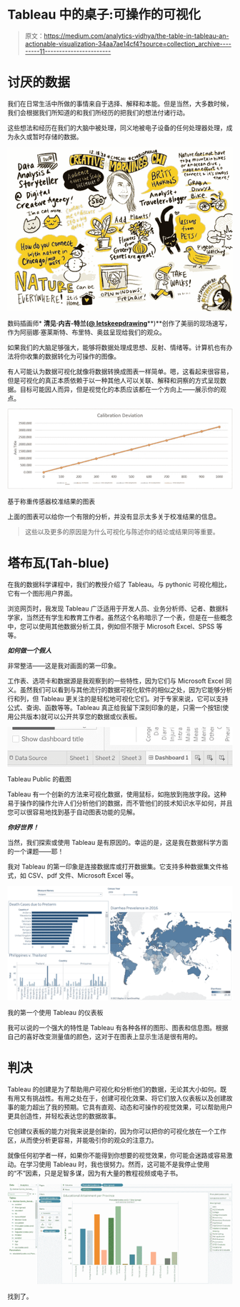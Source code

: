 # Tableau 中的桌子:可操作的可视化

> 原文：<https://medium.com/analytics-vidhya/the-table-in-tableau-an-actionable-visualization-34aa7ae14cf4?source=collection_archive---------11----------------------->

# **讨厌的数据**

我们在日常生活中所做的事情来自于选择、解释和本能。但是当然，大多数时候，我们会根据我们所知道的和我们所经历的把我们的想法付诸行动。

这些想法和经历在我们的大脑中被处理，同义地被电子设备的任何处理器处理，成为永久或暂时存储的数据。

![](img/177fce3bc01d6a131845b89e7d33c1f6.png)

数码插画师* **清见·内吉-特兰(**[**@ letskeepdrawing**](https://creativemornings.us13.list-manage.com/track/click?u=0dd15b71ae67506d674e5eb79&id=a67e41ff6f&e=ccab214eb7)**)**创作了美丽的现场速写，作为阿丽娜·塞莱斯特、布里特、奥兹呈现给我们的观众。

如果我们的大脑足够强大，能够将数据处理成思想、反射、情绪等。计算机也有办法将你收集的数据转化为可操作的图像。

有人可能认为数据可视化就像将数据转换成图表一样简单。嗯，这看起来很容易，但是可视化的真正本质依赖于以一种其他人可以关联、解释和洞察的方式呈现数据。目标可能因人而异，但是视觉化的本质应该都在一个方向上——展示你的观点。

![](img/b136ae133297d02093b59a6c504ff4d7.png)

基于称重传感器校准结果的图表

上面的图表可以给你一个有限的分析，并没有显示太多关于校准结果的信息。

> 这些以及更多的原因是为什么可视化与陈述你的结论或结果同等重要。

# **塔布瓦(Tah-blue)**

在我的数据科学课程中，我们的教授介绍了 Tableau。与 pythonic 可视化相比，它有一个图形用户界面。

浏览网页时，我发现 Tableau 广泛适用于开发人员、业务分析师、记者、数据科学家，当然还有学生和教育工作者。虽然这个名称暗示了一个表，但是在一些概念中，您可以使用其他数据分析工具，例如但不限于 Microsoft Excel、SPSS 等等。

***如何做一个假人***

非常整洁——这是我对画面的第一印象。

工作表、选项卡和数据源是我观察到的一些特性，因为它们与 Microsoft Excel 同义。虽然我们可以看到与其他流行的数据可视化软件的相似之处，因为它能够分析行和列，但 Tableau 更关注的是轻松地可视化它们。对于专家来说，它可以支持公式、查询、函数等等。Tableau 真正给我留下深刻印象的是，只需一个按钮(使用公共版本)就可以公开共享您的数据或仪表板。

![](img/1035c89fe20c26b7060aae0b4c6c4dfd.png)

Tableau Public 的截图

Tableau 有一个创新的方法来可视化数据，使用鼠标，如拖放到拖放字段。这种易于操作的操作允许人们分析他们的数据，而不管他们的技术知识水平如何，并且您可以很容易地找到基于自动图表功能的见解。

***你好世界！***

当然，我们探索或使用 Tableau 是有原因的。幸运的是，这是我在数据科学方面的一个课题——耶！

我对 Tableau 的第一印象是连接数据库或打开数据集。它支持多种数据集文件格式，如 CSV、pdf 文件、Microsoft Excel 等。

![](img/006b29d507af7639eb65a3700da92270.png)

我的第一个使用 Tableau 的仪表板

我可以说的一个强大的特性是 Tableau 有各种各样的图形、图表和信息图。根据自己的喜好改变测量值的颜色，这对于在图表上显示生活是很有用的。

# **判决**

Tableau 的创建是为了帮助用户可视化和分析他们的数据，无论其大小如何。既有用又有挑战性。有用之处在于，创建可视化效果、将它们放入仪表板以及创建故事的能力超出了我的预期。它具有直观、动态和可操作的视觉效果，可以帮助用户更具创造性，并轻松表达您的数据故事。

它创建仪表板的能力对我来说是创新的，因为你可以把你的可视化放在一个工作区，从而使分析更容易，并能吸引你的观众的注意力。

就像任何初学者一样，如果你不能得到你想要的视觉效果，你可能会迷路或容易激动。在学习使用 Tableau 时，我也很努力。然而，这可能不是我停止使用的“不”因素，只是足智多谋，因为有大量的教程视频或电子书。

![](img/d2076a3ec66e58e5ae0c98cbe3607515.png)

找到了。